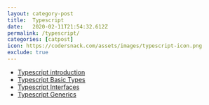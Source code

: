 ```yaml
---
layout: category-post
title:  Typescript
date:   2020-02-11T21:54:32.612Z
permalink: /typescript/
categories: [catpost]
icon: https://codersnack.com/assets/images/typescript-icon.png
exclude: true
---
```

 * [Typescript introduction](https://codersnack.com/typescript-introduction/) 
 * [Typescript Basic Types](https://codersnack.com/typescript-basic-types/) 
 * [Typescript Interfaces](https://codersnack.com/typescript-interfaces/) 
 * [Typescript Generics](https://codersnack.com/typescript-generics/) 
